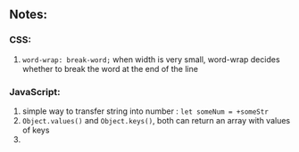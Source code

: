 ## Notes:

### CSS:
1. `word-wrap: break-word;` when width is very small, word-wrap decides whether to break the word at the end of the line


### JavaScript:
1. simple way to transfer string into number : `let someNum = +someStr`
2. `Object.values()` and `Object.keys()`, both can return an array with values of keys
3. 